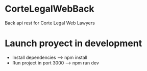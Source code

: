 # CorteLegalWebBack
Back api rest for Corte Legal Web Lawyers 
# Launch proyect in development
- Install dependencies --> npm install
- Run project in port 3000 --> npm run dev 